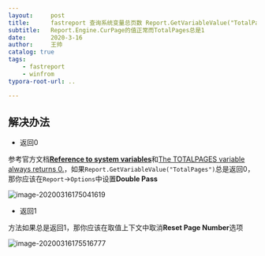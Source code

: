 ```yaml
---
layout:     post
title:      fastreport 查询系统变量总页数 Report.GetVariableValue("TotalPages")总是返回1
subtitle:   Report.Engine.CurPage的值正常而TotalPages总是1
date:       2020-3-16
author:     王帅
catalog: true
tags:
    - fastreport
    - winfrom
typora-root-url: ..

---
```




## 解决办法

* 返回0

参考官方文档[**Reference to system variables**](https://www.fast-report.com/documentation/UserManFrNET-en/index.html?usesystemvariablesinexpressions.htm)和[The TOTALPAGES variable always returns 0.](https://www.fast-report.com/en/faq/3/24/)，如果`Report.GetVariableValue("TotalPages")`总是返回0，那你应该在`Report`→`Options`中设置**Double Pass**

![image-20200316175041619](/img/fastreport_doublepass.png)

* 返回1

方法如果总是返回1，那你应该在取值上下文中取消**Reset Page Number**选项

![image-20200316175516777](/img/fastreport_GroupSetResetPageNumber.png)

